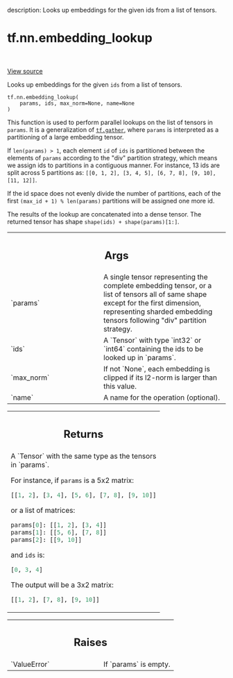 description: Looks up embeddings for the given ids from a list of tensors.

<div itemscope itemtype="http://developers.google.com/ReferenceObject">
<meta itemprop="name" content="tf.nn.embedding_lookup" />
<meta itemprop="path" content="Stable" />
</div>

# tf.nn.embedding_lookup

<!-- Insert buttons and diff -->

<table class="tfo-notebook-buttons tfo-api nocontent" align="left">

</table>

<a target="_blank" class="external" href="/code/stable/tensorflow/python/ops/embedding_ops.py">View source</a>



Looks up embeddings for the given `ids` from a list of tensors.

<pre class="devsite-click-to-copy prettyprint lang-py tfo-signature-link">
<code>tf.nn.embedding_lookup(
    params, ids, max_norm=None, name=None
)
</code></pre>



<!-- Placeholder for "Used in" -->

This function is used to perform parallel lookups on the list of tensors in
`params`.  It is a generalization of <a href="../../tf/gather.md"><code>tf.gather</code></a>, where `params` is
interpreted as a partitioning of a large embedding tensor.

If `len(params) > 1`, each element `id` of `ids` is partitioned between the
elements of `params` according to the "div" partition strategy, which means we
assign ids to partitions in a contiguous manner. For instance, 13 ids are
split across 5 partitions as:
`[[0, 1, 2], [3, 4, 5], [6, 7, 8], [9, 10], [11, 12]]`.

If the id space does not evenly divide the number of partitions, each of the
first `(max_id + 1) % len(params)` partitions will be assigned one more id.

The results of the lookup are concatenated into a dense
tensor. The returned tensor has shape `shape(ids) + shape(params)[1:]`.

<!-- Tabular view -->
 <table class="responsive fixed orange">
<colgroup><col width="214px"><col></colgroup>
<tr><th colspan="2"><h2 class="add-link">Args</h2></th></tr>

<tr>
<td>
`params`
</td>
<td>
A single tensor representing the complete embedding tensor, or a
list of tensors all of same shape except for the first dimension,
representing sharded embedding tensors following "div" partition strategy.
</td>
</tr><tr>
<td>
`ids`
</td>
<td>
A `Tensor` with type `int32` or `int64` containing the ids to be looked
up in `params`.
</td>
</tr><tr>
<td>
`max_norm`
</td>
<td>
If not `None`, each embedding is clipped if its l2-norm is larger
than this value.
</td>
</tr><tr>
<td>
`name`
</td>
<td>
A name for the operation (optional).
</td>
</tr>
</table>



<!-- Tabular view -->
 <table class="responsive fixed orange">
<colgroup><col width="214px"><col></colgroup>
<tr><th colspan="2"><h2 class="add-link">Returns</h2></th></tr>
<tr class="alt">
<td colspan="2">
A `Tensor` with the same type as the tensors in `params`.

For instance, if `params` is a 5x2 matrix:

```python
[[1, 2], [3, 4], [5, 6], [7, 8], [9, 10]]
```

or a list of matrices:

```python
params[0]: [[1, 2], [3, 4]]
params[1]: [[5, 6], [7, 8]]
params[2]: [[9, 10]]
```

and `ids` is:

```python
[0, 3, 4]
```

The output will be a 3x2 matrix:

```python
[[1, 2], [7, 8], [9, 10]]
```
</td>
</tr>

</table>



<!-- Tabular view -->
 <table class="responsive fixed orange">
<colgroup><col width="214px"><col></colgroup>
<tr><th colspan="2"><h2 class="add-link">Raises</h2></th></tr>

<tr>
<td>
`ValueError`
</td>
<td>
If `params` is empty.
</td>
</tr>
</table>

